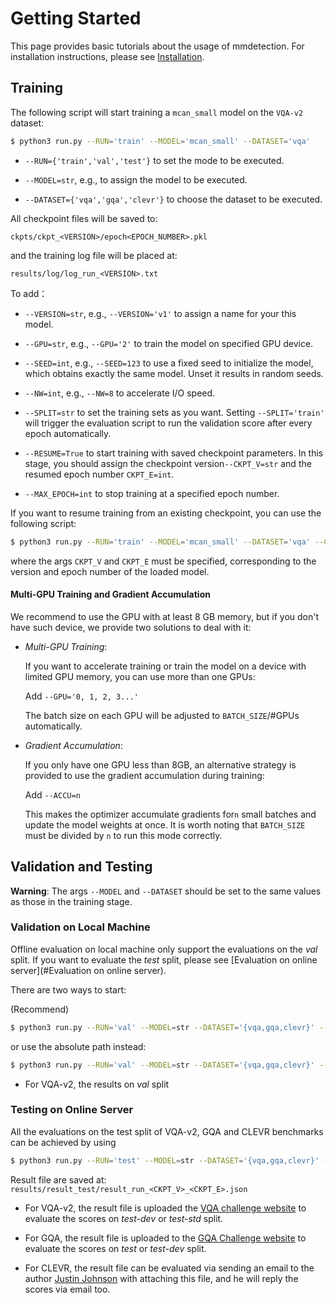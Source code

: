 # Getting Started

This page provides basic tutorials about the usage of mmdetection.
For installation instructions, please see [Installation](install).

## Training

The following script will start training a `mcan_small` model on the `VQA-v2` dataset:

```bash
$ python3 run.py --RUN='train' --MODEL='mcan_small' --DATASET='vqa'
```

- ```--RUN={'train','val','test'}``` to set the mode to be executed.

- ```--MODEL=str```, e.g., to assign the model to be executed.

- ```--DATASET={'vqa','gqa','clevr'}``` to choose the dataset to be executed.

All checkpoint files will be saved to:

```
ckpts/ckpt_<VERSION>/epoch<EPOCH_NUMBER>.pkl
```

and the training log file will be placed at:

```
results/log/log_run_<VERSION>.txt
```

To add：

- ```--VERSION=str```, e.g., ```--VERSION='v1'``` to assign a name for your this model.

- ```--GPU=str```, e.g., ```--GPU='2'``` to train the model on specified GPU device.

- ```--SEED=int```, e.g., ```--SEED=123``` to use a fixed seed to initialize the model, which obtains exactly the same model. Unset it results in random seeds.

- ```--NW=int```, e.g., ```--NW=8``` to accelerate I/O speed.

- ```--SPLIT=str``` to set the training sets as you want.  Setting ```--SPLIT='train'```  will trigger the evaluation script to run the validation score after every epoch automatically.

- ```--RESUME=True``` to start training with saved checkpoint parameters. In this stage, you should assign the checkpoint version```--CKPT_V=str``` and the resumed epoch number ```CKPT_E=int```.

- ```--MAX_EPOCH=int``` to stop training at a specified epoch number.

If you want to resume training from an existing checkpoint, you can use the following script:

```bash
$ python3 run.py --RUN='train' --MODEL='mcan_small' --DATASET='vqa' --CKPT_V=str --CKPT_E=int
```

where the args `CKPT_V` and `CKPT_E` must be specified, corresponding to the version and epoch number of the loaded model.


####  Multi-GPU Training and Gradient Accumulation

We recommend to use the GPU with at least 8 GB memory, but if you don't have such device,  we provide two solutions to deal with it:

- _Multi-GPU Training_: 

    If you want to accelerate training or train the model on a device with limited GPU memory, you can use more than one GPUs:

	Add ```--GPU='0, 1, 2, 3...'```

    The batch size on each GPU will be adjusted to `BATCH_SIZE`/#GPUs automatically.

- _Gradient Accumulation_: 

    If you only have one GPU less than 8GB, an alternative strategy is provided to use the gradient accumulation during training:
	
	Add ```--ACCU=n```  
	
    This makes the optimizer accumulate gradients for`n` small batches and update the model weights at once. It is worth noting that  `BATCH_SIZE` must be divided by ```n``` to run this mode correctly. 


## Validation and Testing

**Warning**:  The args ```--MODEL``` and `--DATASET` should be set to the same values as those in the training stage.


### Validation on Local Machine

Offline evaluation on local machine only support the evaluations on the *val* split. If you want to evaluate the *test* split, please see [Evaluation on online server](#Evaluation on online server).

There are two ways to start:

(Recommend)

```bash
$ python3 run.py --RUN='val' --MODEL=str --DATASET='{vqa,gqa,clevr}' --CKPT_V=str --CKPT_E=int
```

or use the absolute path instead:

```bash
$ python3 run.py --RUN='val' --MODEL=str --DATASET='{vqa,gqa,clevr}' --CKPT_PATH=str
```

- For VQA-v2, the results on *val* split

### Testing on Online Server

All the evaluations on the test split of VQA-v2, GQA and CLEVR benchmarks can be achieved by using 

```bash
$ python3 run.py --RUN='test' --MODEL=str --DATASET='{vqa,gqa,clevr}' --CKPT_V=str --CKPT_E=int
```

Result file are saved at: ```results/result_test/result_run_<CKPT_V>_<CKPT_E>.json```

- For VQA-v2, the result file is uploaded the [VQA challenge website](https://evalai.cloudcv.org/web/challenges/challenge-page/163/overview) to evaluate the scores on *test-dev* or *test-std* split.

- For GQA,  the result file is uploaded to the [GQA Challenge website](<https://evalai.cloudcv.org/web/challenges/challenge-page/225/overview>) to evaluate the scores on *test* or *test-dev* split. 
- For CLEVR, the result file can be evaluated via sending an email to the author [Justin Johnson](<https://cs.stanford.edu/people/jcjohns/>) with attaching this file, and he will reply the scores via email too.   